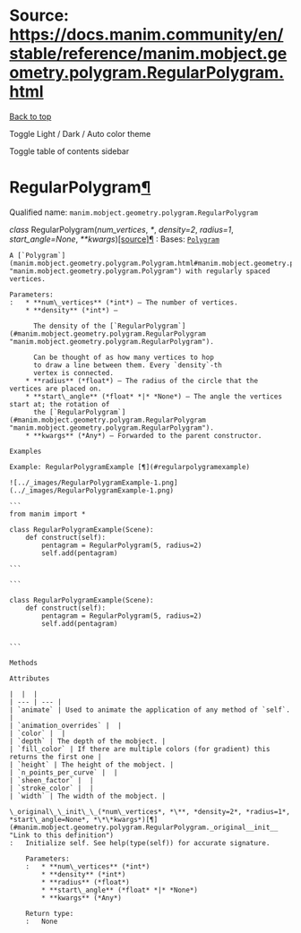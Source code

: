 # Source: https://docs.manim.community/en/stable/reference/manim.mobject.geometry.polygram.RegularPolygram.html

[Back to top](#)

Toggle Light / Dark / Auto color theme

Toggle table of contents sidebar

RegularPolygram[¶](#regularpolygram "Link to this heading")
===========================================================

Qualified name: `manim.mobject.geometry.polygram.RegularPolygram`

*class* RegularPolygram(*num\_vertices*, *\**, *density=2*, *radius=1*, *start\_angle=None*, *\*\*kwargs*)[[source]](../_modules/manim/mobject/geometry/polygram.html#RegularPolygram)[¶](#manim.mobject.geometry.polygram.RegularPolygram "Link to this definition")
:   Bases: [`Polygram`](manim.mobject.geometry.polygram.Polygram.html#manim.mobject.geometry.polygram.Polygram "manim.mobject.geometry.polygram.Polygram")

    A [`Polygram`](manim.mobject.geometry.polygram.Polygram.html#manim.mobject.geometry.polygram.Polygram "manim.mobject.geometry.polygram.Polygram") with regularly spaced vertices.

    Parameters:
    :   * **num\_vertices** (*int*) – The number of vertices.
        * **density** (*int*) –

          The density of the [`RegularPolygram`](#manim.mobject.geometry.polygram.RegularPolygram "manim.mobject.geometry.polygram.RegularPolygram").

          Can be thought of as how many vertices to hop
          to draw a line between them. Every `density`-th
          vertex is connected.
        * **radius** (*float*) – The radius of the circle that the vertices are placed on.
        * **start\_angle** (*float* *|* *None*) – The angle the vertices start at; the rotation of
          the [`RegularPolygram`](#manim.mobject.geometry.polygram.RegularPolygram "manim.mobject.geometry.polygram.RegularPolygram").
        * **kwargs** (*Any*) – Forwarded to the parent constructor.

    Examples

    Example: RegularPolygramExample [¶](#regularpolygramexample)

    ![../_images/RegularPolygramExample-1.png](../_images/RegularPolygramExample-1.png)

    ```
    from manim import *

    class RegularPolygramExample(Scene):
        def construct(self):
            pentagram = RegularPolygram(5, radius=2)
            self.add(pentagram)

    ```

    ```

    class RegularPolygramExample(Scene):
        def construct(self):
            pentagram = RegularPolygram(5, radius=2)
            self.add(pentagram)


    ```

    Methods

    Attributes

    |  |  |
    | --- | --- |
    | `animate` | Used to animate the application of any method of `self`. |
    | `animation_overrides` |  |
    | `color` |  |
    | `depth` | The depth of the mobject. |
    | `fill_color` | If there are multiple colors (for gradient) this returns the first one |
    | `height` | The height of the mobject. |
    | `n_points_per_curve` |  |
    | `sheen_factor` |  |
    | `stroke_color` |  |
    | `width` | The width of the mobject. |

    \_original\_\_init\_\_(*num\_vertices*, *\**, *density=2*, *radius=1*, *start\_angle=None*, *\*\*kwargs*)[¶](#manim.mobject.geometry.polygram.RegularPolygram._original__init__ "Link to this definition")
    :   Initialize self. See help(type(self)) for accurate signature.

        Parameters:
        :   * **num\_vertices** (*int*)
            * **density** (*int*)
            * **radius** (*float*)
            * **start\_angle** (*float* *|* *None*)
            * **kwargs** (*Any*)

        Return type:
        :   None